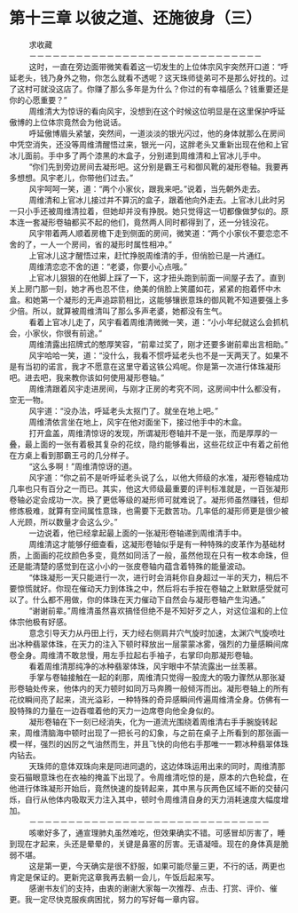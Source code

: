 <h1>第十三章 以彼之道、还施彼身（三）</h1>
<div id="content">&nbsp&nbsp&nbsp&nbsp&nbsp&nbsp&nbsp&nbsp
 求收藏
 <br/>&nbsp&nbsp&nbsp&nbsp&nbsp&nbsp&nbsp&nbsp
 －－－－－－－－－－－－－－－－－－－－－－－－－－－－－－
 <br/>&nbsp&nbsp&nbsp&nbsp&nbsp&nbsp&nbsp&nbsp
 这时，一直在旁边面带微笑看着这一切发生的上位体宗风宇突然开口道：“呼延老头，钱乃身外之物，你怎么就看不透呢？这天珠师徒弟可不是那么好找的。过了这村可就没这店了。你赚了那么多年是为什么？你过的有幸福感么？钱重要还是你的心愿重要？”
 <br/>&nbsp&nbsp&nbsp&nbsp&nbsp&nbsp&nbsp&nbsp
 周维清大为惊讶的看向风宇，没想到在这个时候这位明显是在这里保护呼延傲博的上位体宗竟然会为他说话。
 <br/>&nbsp&nbsp&nbsp&nbsp&nbsp&nbsp&nbsp&nbsp
 呼延傲博眉头紧皱，突然间，一道淡淡的银光闪过，他的身体就那么在房间中凭空消失，还没等周维清醒悟过来，银光一闪，这胖老头又重新出现在他和上官冰儿面前。手中多了两个漆黑的木盒子，分别递到周维清和上官冰儿手中。
 <br/>&nbsp&nbsp&nbsp&nbsp&nbsp&nbsp&nbsp&nbsp
 “你们先到旁边房间去凝形吧。这分别是霸王弓和御风靴的凝形卷轴。我要再多想想。风宇老儿，你带他们过去。”
 <br/>&nbsp&nbsp&nbsp&nbsp&nbsp&nbsp&nbsp&nbsp
 风宇呵呵一笑，道：“两个小家伙，跟我来吧。”说着，当先朝外走去。
 <br/>&nbsp&nbsp&nbsp&nbsp&nbsp&nbsp&nbsp&nbsp
 周维清和上官冰儿接过并不算沉的盒子，跟着他向外走去。上官冰儿此时另一只小手还被周维清拉着，但她却并没有挣脱。她只觉得这一切都像做梦似的。原本连一套凝形卷轴都买不起的他们，竟然两人同时都得到了，还一分钱没花。
 <br/>&nbsp&nbsp&nbsp&nbsp&nbsp&nbsp&nbsp&nbsp
 风宇带着两人顺着房檐下走到侧面的房间，微笑道：“两个小家伙不要恋恋不舍的了，一人一个房间，省的凝形时属性相冲。”
 <br/>&nbsp&nbsp&nbsp&nbsp&nbsp&nbsp&nbsp&nbsp
 上官冰儿这才醒悟过来，赶忙挣脱周维清的手，但俏脸已是一片通红。
 <br/>&nbsp&nbsp&nbsp&nbsp&nbsp&nbsp&nbsp&nbsp
 周维清恋恋不舍的道：“老婆，你要小心点哦。”
 <br/>&nbsp&nbsp&nbsp&nbsp&nbsp&nbsp&nbsp&nbsp
 上官冰儿狠狠的在他脚上踩了一下，这才扭头跑到前面一间屋子去了。直到关上房门那一刻，她才再也忍不住，绝美的俏脸上笑靥如花，紧紧的抱着怀中木盒。和她第一个凝形的无声追踪箭相比，这能够镶嵌意珠的御风靴不知道要强上多少倍。所以，就算被周维清叫了那么多声老婆，她都没有生气。
 <br/>&nbsp&nbsp&nbsp&nbsp&nbsp&nbsp&nbsp&nbsp
 看着上官冰儿走了，风宇看着周维清微微一笑，道：“小小年纪就这么会抓机会，小家伙，你很有前途。”
 <br/>&nbsp&nbsp&nbsp&nbsp&nbsp&nbsp&nbsp&nbsp
 周维清露出招牌式的憨厚笑容，“前辈过奖了，刚才还要多谢前辈出言相助。”
 <br/>&nbsp&nbsp&nbsp&nbsp&nbsp&nbsp&nbsp&nbsp
 风宇哈哈一笑，道：“没什么，我看不惯呼延老头也不是一天两天了。如果不是有当初的诺言，我才不愿意在这里守着这铁公鸡呢。你是第一次进行体珠凝形吧。进去吧，我来教你该如何使用凝形卷轴。”
 <br/>&nbsp&nbsp&nbsp&nbsp&nbsp&nbsp&nbsp&nbsp
 周维清跟着风宇走进房间，与刚才正房的考究不同，这房间中什么都没有，空无一物。
 <br/>&nbsp&nbsp&nbsp&nbsp&nbsp&nbsp&nbsp&nbsp
 风宇道：“没办法，呼延老头太抠门了。就坐在地上吧。”
 <br/>&nbsp&nbsp&nbsp&nbsp&nbsp&nbsp&nbsp&nbsp
 周维清依言坐在地上，风宇在他对面坐下，接过他手中的木盒。
 <br/>&nbsp&nbsp&nbsp&nbsp&nbsp&nbsp&nbsp&nbsp
 打开盒盖，周维清惊讶的发现，所谓凝形卷轴并不是一张，而是厚厚的一叠，最上面的一张有着极其复杂的花纹，隐约能够看出，这些花纹正中有着之前他在方桌上看到那霸王弓的几分样子。
 <br/>&nbsp&nbsp&nbsp&nbsp&nbsp&nbsp&nbsp&nbsp
 “这么多啊！”周维清惊讶的道。
 <br/>&nbsp&nbsp&nbsp&nbsp&nbsp&nbsp&nbsp&nbsp
 风宇道：“你之前不是听呼延老头说了么，以他大师级的水准，凝形卷轴成功几率也只有百分之一而已。其实，他这大师级最重要的评判标准就是，一百张凝形卷轴必定会成功一次。换了更低等级的凝形师可就难说了。凝形师虽然赚钱，但却修炼极难，就算有空间属性意珠，也需要下无数苦功。几率低的凝形师更是很少被人光顾，所以数量才会这么少。”
 <br/>&nbsp&nbsp&nbsp&nbsp&nbsp&nbsp&nbsp&nbsp
 一边说着，他已经拿起最上面的一张凝形卷轴递到周维清手中。
 <br/>&nbsp&nbsp&nbsp&nbsp&nbsp&nbsp&nbsp&nbsp
 周维清这才能够仔细查看，这凝形卷轴似乎是有一种特殊的皮革作为基础材质，上面画的花纹颜色多变，竟然如同活了一般，虽然他现在只有一枚本命珠，但还是能清楚的感觉到在这小小的一张皮卷轴内蕴含着特殊的能量波动。
 <br/>&nbsp&nbsp&nbsp&nbsp&nbsp&nbsp&nbsp&nbsp
 “体珠凝形一天只能进行一次，进行时会消耗你自身超过一半的天力，稍后不要惊慌就好。你现在催动天力到体珠之中，然后将右手按在卷轴之上默默感受就可以了。什么都不用做，你的体珠在天力催动下自然会与凝形卷轴产生沟通。”
 <br/>&nbsp&nbsp&nbsp&nbsp&nbsp&nbsp&nbsp&nbsp
 “谢谢前辈。”周维清虽然喜欢搞怪但绝不是不知好歹之人，对这位温和的上位体宗他极有好感。
 <br/>&nbsp&nbsp&nbsp&nbsp&nbsp&nbsp&nbsp&nbsp
 意念引导天力从丹田上行，天力经右侧肩井穴气旋时加速，太渊穴气旋喷吐出冰种翡翠体珠，在天力的注入下顿时释放出一层蒙蒙冰雾，强烈的力量感瞬间席卷全身。周维清不敢怠慢，用左手拉起右手袖子，右掌印向那凝形卷轴。
 <br/>&nbsp&nbsp&nbsp&nbsp&nbsp&nbsp&nbsp&nbsp
 看着周维清那纯净的冰种翡翠体珠，风宇眼中不禁流露出一丝羡慕。
 <br/>&nbsp&nbsp&nbsp&nbsp&nbsp&nbsp&nbsp&nbsp
 手掌与卷轴接触在一起的刹那，周维清只觉得一股庞大的吸力骤然从那张凝形卷轴处传来，他体内的天力顿时如同万马奔腾一般倾泻而出。凝形卷轴上的所有花纹瞬间亮了起来，流光溢彩，一种特殊的奇异感瞬间传遍周维清全身。仿佛有一股特殊的力量在一边吞噬着他的天力一边席卷向他全身似的。
 <br/>&nbsp&nbsp&nbsp&nbsp&nbsp&nbsp&nbsp&nbsp
 凝形卷轴在下一刻已经消失，化为一道流光围绕着周维清右手手腕旋转起来，周维清脑海中顿时出现了一把长弓的幻象，与之前在桌子上所看到的那张画一模一样，强烈的凶厉之气油然而生，并且飞快的向他右手那唯一一颗冰种翡翠体珠内钻去。
 <br/>&nbsp&nbsp&nbsp&nbsp&nbsp&nbsp&nbsp&nbsp
 天珠师的意体双珠向来是同进同退的，这边体珠运用出来的同时，周维清那变石猫眼意珠也在衣袖的掩盖下出现了。令周维清吃惊的是，原本的六色轮盘，在他进行体珠凝形开始后，竟然快速的旋转起来，其中黑与灰两色区域不断的交替闪烁，自行从他体内吸取天力注入其中，顿时令周维清自身的天力消耗速度大幅度增加。
 <br/>&nbsp&nbsp&nbsp&nbsp&nbsp&nbsp&nbsp&nbsp
 －－－－－－－－－－－－－－－－－－－－－－－－－－－－－－－
 <br/>&nbsp&nbsp&nbsp&nbsp&nbsp&nbsp&nbsp&nbsp
 咳嗽好多了，通宣理肺丸虽然难吃，但效果确实不错。可感冒却厉害了，睡到现在才起来，头还是晕晕的，关键是鼻塞的厉害。无语凝噎。现在的身体真是脆弱不堪。
 <br/>&nbsp&nbsp&nbsp&nbsp&nbsp&nbsp&nbsp&nbsp
 这是第一更，今天确实是很不舒服，如果可能尽量三更，不行的话，两更也肯定是保证的。更新完这章我再去躺一会儿，午饭后起来写。
 <br/>&nbsp&nbsp&nbsp&nbsp&nbsp&nbsp&nbsp&nbsp
 感谢书友们的支持，由衷的谢谢大家每一次推荐、点击、打赏、评价、催更。我一定尽快克服疾病困扰，努力的写好每一章内容。
 <br/>&nbsp&nbsp&nbsp&nbsp&nbsp&nbsp&nbsp&nbsp
</div>
